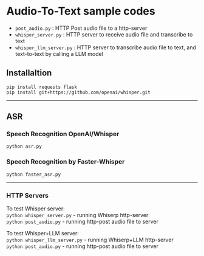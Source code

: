# Audio-To-Text sample codes

* `post_audio.py` : HTTP Post audio file to a http-server
* `whisper_server.py` : HTTP server to receive audio file and transcribe to text
* `whisper_llm_server.py` : HTTP server to transcribe audio file to text, and text-to-text by calling a LLM model
  
## Installaltion
`pip install requests flask`<br>
`pip install git+https://github.com/openai/whisper.git`<br>

---
## ASR

### Speech Recognition OpenAI/Whisper
`python asr.py`<br>

### Speech Recognition by Faster-Whisper
`python faster_asr.py`<br>

---
### HTTP Servers

To test Whisper server:<br>
`python whisper_server.py` - running Whiserp http-server<br>
`python post_audio.py` - running http-post audio file to server<br>

To test Whisper+LLM server:<br>
`python whisper_llm_server.py` - running Whiserp+LLM http-server<br>
`python post_audio.py` - running http-post audio file to server<br>

